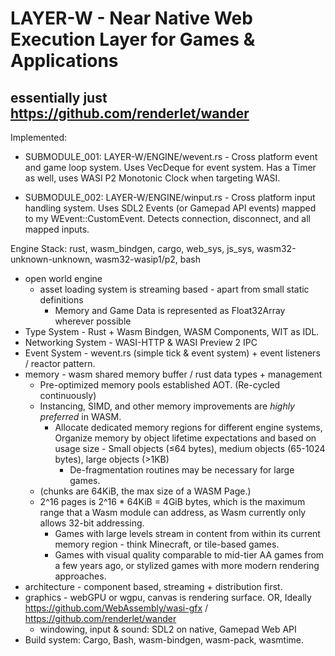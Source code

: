 # LAYER-W - Near Native Web Execution Layer for Games & Applications

## essentially just https://github.com/renderlet/wander

Implemented:

- SUBMODULE_001: LAYER-W/ENGINE/wevent.rs - Cross platform event and game loop system. Uses VecDeque for event system. Has a Timer as well, uses WASI P2 Monotonic Clock when targeting WASI.

- SUBMODULE_002: LAYER-W/ENGINE/winput.rs - Cross platform input handling system. Uses SDL2 Events (or Gamepad API events) mapped to my WEvent::CustomEvent. Detects connection, disconnect, and all mapped inputs.

Engine Stack: rust, wasm_bindgen, cargo, web_sys, js_sys, wasm32-unknown-unknown, wasm32-wasip1/p2, bash

- open world engine
  - asset loading system is streaming based - apart from small static definitions
    - Memory and Game Data is represented as Float32Array wherever possible
- Type System - Rust + Wasm Bindgen, WASM Components, WIT as IDL.
- Networking System - WASI-HTTP & WASI Preview 2 IPC
- Event System - wevent.rs (simple tick & event system) + event listeners / reactor pattern.
- memory - wasm shared memory buffer / rust data types + management
  - Pre-optimized memory pools established AOT. (Re-cycled continuously)
  - Instancing, SIMD, and other memory improvements are _highly preferred_ in WASM.
    - Allocate dedicated memory regions for different engine systems, Organize memory by object lifetime expectations and based on usage size - Small objects (≤64 bytes), medium objects (65-1024 bytes), large objects (>1KB)
      - De-fragmentation routines may be necessary for large games.
  - (chunks are 64KiB, the max size of a WASM Page.)
  - 2^16 pages is 2^16 \* 64KiB = 4GiB bytes, which is the maximum range that a Wasm module can address, as Wasm currently only allows 32-bit addressing.
    - Games with large levels stream in content from within its current memory region - think Minecraft, or tile-based games.
    - Games with visual quality comparable to mid-tier AA games from a few years ago, or stylized games with more modern rendering approaches.
- architecture - component based, streaming + distribution first.
- graphics - webGPU or wgpu, canvas is rendering surface. OR, Ideally https://github.com/WebAssembly/wasi-gfx / https://github.com/renderlet/wander
  - windowing, input & sound: SDL2 on native, Gamepad Web API
- Build system: Cargo, Bash, wasm-bindgen, wasm-pack, wasmtime.
